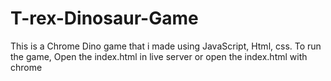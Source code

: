 # T-rex-Dinosaur-Game

This is a Chrome Dino game that i made using JavaScript, Html, css.
To run the game, Open the index.html in live server or open the index.html with chrome
